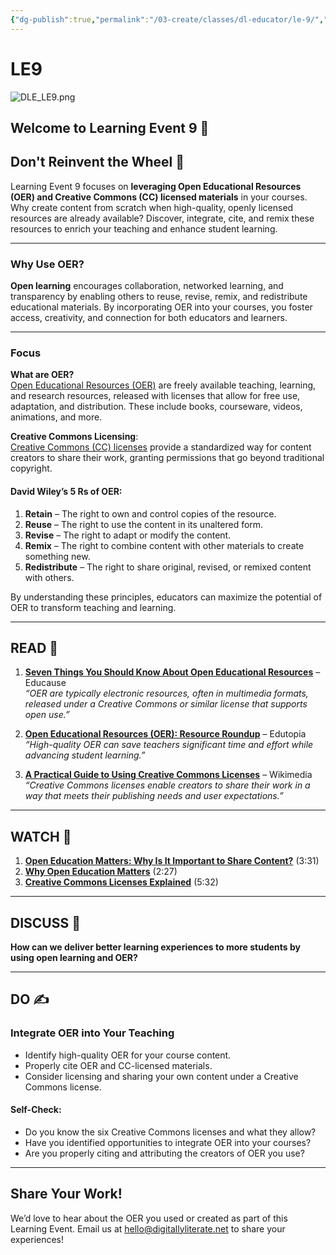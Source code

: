 ```yaml
---
{"dg-publish":true,"permalink":"/03-create/classes/dl-educator/le-9/","title":"Don't Reinvent the Wheel","tags":["education","project-based-learning","digital-literacy","open-educational-resources","creative-commons"]}
---
```


# LE9

![DLE_LE9.png](/img/user/04%20META/%F0%9F%94%97%20Assets/DLE_LE9.png)

## Welcome to Learning Event 9 🎯

## Don't Reinvent the Wheel 🌟

Learning Event 9 focuses on **leveraging Open Educational Resources (OER) and Creative Commons (CC) licensed materials** in your courses. Why create content from scratch when high-quality, openly licensed resources are already available? Discover, integrate, cite, and remix these resources to enrich your teaching and enhance student learning.

---

### Why Use OER?

**Open learning** encourages collaboration, networked learning, and transparency by enabling others to reuse, revise, remix, and redistribute educational materials. By incorporating OER into your courses, you foster access, creativity, and connection for both educators and learners.

---

### Focus

**What are OER?**  
[Open Educational Resources (OER)](https://en.wikipedia.org/wiki/Open_educational_resources) are freely available teaching, learning, and research resources, released with licenses that allow for free use, adaptation, and distribution. These include books, courseware, videos, animations, and more.

**Creative Commons Licensing**:  
[Creative Commons (CC) licenses](https://creativecommons.org/licenses/) provide a standardized way for content creators to share their work, granting permissions that go beyond traditional copyright.

#### David Wiley’s 5 Rs of OER:

1. **Retain** – The right to own and control copies of the resource.
2. **Reuse** – The right to use the content in its unaltered form.
3. **Revise** – The right to adapt or modify the content.
4. **Remix** – The right to combine content with other materials to create something new.
5. **Redistribute** – The right to share original, revised, or remixed content with others.

By understanding these principles, educators can maximize the potential of OER to transform teaching and learning.

---

## READ 📖

1. [**Seven Things You Should Know About Open Educational Resources**](https://library.educause.edu/-/media/files/library/2010/5/eli7061-pdf.pdf) – Educause  
    _“OER are typically electronic resources, often in multimedia formats, released under a Creative Commons or similar license that supports open use.”_
    
2. [**Open Educational Resources (OER): Resource Roundup**](https://www.edutopia.org/open-educational-resources-guide) – Edutopia  
    _“High-quality OER can save teachers significant time and effort while advancing student learning.”_
    
3. [**A Practical Guide to Using Creative Commons Licenses**](https://meta.wikimedia.org/wiki/Open_Content_-_A_Practical_Guide_to_Using_Creative_Commons_Licences/The_Creative_Commons_licencing_scheme) – Wikimedia  
    _“Creative Commons licenses enable creators to share their work in a way that meets their publishing needs and user expectations.”_
    

---

## WATCH 🎥

1. [**Open Education Matters: Why Is It Important to Share Content?**](https://www.youtube.com/watch?v=dTNnxPcY49Q) (3:31)
2. [**Why Open Education Matters**](https://www.youtube.com/watch?v=gJWbVt2Nc-I) (2:27)
3. [**Creative Commons Licenses Explained**](https://www.youtube.com/watch?v=4ZvJGV6YF6Y) (5:32)

---

## DISCUSS 💬

**How can we deliver better learning experiences to more students by using open learning and OER?**

---

## DO ✍️

### Integrate OER into Your Teaching

- Identify high-quality OER for your course content.
- Properly cite OER and CC-licensed materials.
- Consider licensing and sharing your own content under a Creative Commons license.

#### Self-Check:

- Do you know the six Creative Commons licenses and what they allow?
- Have you identified opportunities to integrate OER into your courses?
- Are you properly citing and attributing the creators of OER you use?

---

## Share Your Work!

We’d love to hear about the OER you used or created as part of this Learning Event. Email us at hello@digitallyliterate.net to share your experiences!